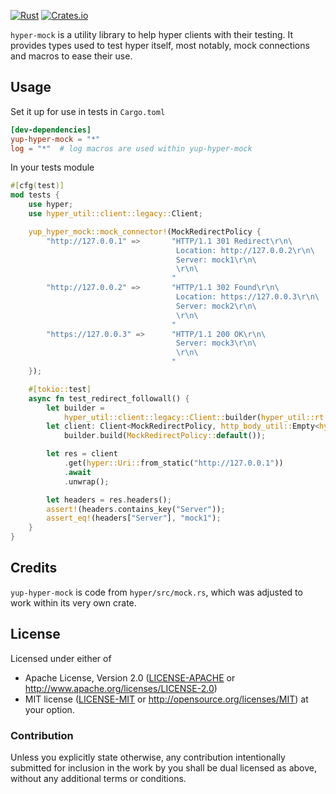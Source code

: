 [![Rust](https://github.com/Byron/yup-hyper-mock/workflows/Rust/badge.svg)](https://github.com/Byron/yup-hyper-mock/actions)
[![Crates.io](https://img.shields.io/crates/v/yup-hyper-mock.svg)](https://crates.io/crates/yup-hyper-mock)

`hyper-mock` is a utility library to help hyper clients with their testing. It provides types used to test hyper itself, most notably, mock connections and macros to ease their use.

## Usage

Set it up for use in tests in `Cargo.toml`
```toml
[dev-dependencies]
yup-hyper-mock = "*"
log = "*"  # log macros are used within yup-hyper-mock
```

In your tests module
```Rust
#[cfg(test)]
mod tests {
    use hyper;
    use hyper_util::client::legacy::Client;

    yup_hyper_mock::mock_connector!(MockRedirectPolicy {
        "http://127.0.0.1" =>       "HTTP/1.1 301 Redirect\r\n\
                                     Location: http://127.0.0.2\r\n\
                                     Server: mock1\r\n\
                                     \r\n\
                                    "
        "http://127.0.0.2" =>       "HTTP/1.1 302 Found\r\n\
                                     Location: https://127.0.0.3\r\n\
                                     Server: mock2\r\n\
                                     \r\n\
                                    "
        "https://127.0.0.3" =>      "HTTP/1.1 200 OK\r\n\
                                     Server: mock3\r\n\
                                     \r\n\
                                    "
    });

    #[tokio::test]
    async fn test_redirect_followall() {
        let builder =
            hyper_util::client::legacy::Client::builder(hyper_util::rt::TokioExecutor::new());
        let client: Client<MockRedirectPolicy, http_body_util::Empty<hyper::body::Bytes>> =
            builder.build(MockRedirectPolicy::default());

        let res = client
            .get(hyper::Uri::from_static("http://127.0.0.1"))
            .await
            .unwrap();

        let headers = res.headers();
        assert!(headers.contains_key("Server"));
        assert_eq!(headers["Server"], "mock1");
    }
}
```

## Credits

`yup-hyper-mock` is code from `hyper/src/mock.rs`, which was adjusted to work within its very own crate.


## License

Licensed under either of
 * Apache License, Version 2.0 ([LICENSE-APACHE](LICENSE-APACHE) or http://www.apache.org/licenses/LICENSE-2.0)
 * MIT license ([LICENSE-MIT](LICENSE-MIT) or http://opensource.org/licenses/MIT)
at your option.

### Contribution

Unless you explicitly state otherwise, any contribution intentionally submitted
for inclusion in the work by you shall be dual licensed as above, without any
additional terms or conditions.
